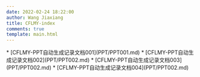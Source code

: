 ```yaml
---
date: 2022-02-24 18:22:00
author: Wang Jiaxiang
title: CFLMY-index
comments: true
template: main.html
---
```

<div class="grid cards" markdown>
* [CFLMY-PPT自动生成记录文档001](PPT/PPT001.md)
* [CFLMY-PPT自动生成记录文档002](PPT/PPT002.md)
* [CFLMY-PPT自动生成记录文档003](PPT/PPT002.md)
* [CFLMY-PPT自动生成记录文档004](PPT/PPT002.md)
</div>